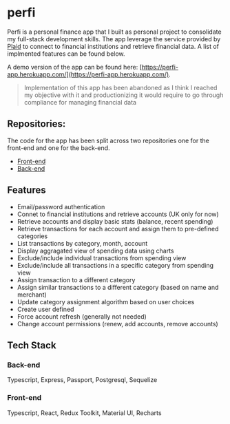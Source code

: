 # perfi

Perfi is a personal finance app that I built as personal project to consolidate my full-stack development skills.
The app leverage the service provided by [Plaid](https://plaid.com/) to connect to financial institutions and retrieve financial data.
A list of implmented features can be found below.

A demo version of the app can be found here: [https://perfi-app.herokuapp.com/](https://perfi-app.herokuapp.com/).

> Implementation of this app has been abandoned as I think I reached my objective with it and productionizing it would require to go through compliance for managing financial data

## Repositories:

The code for the app has been split across two repositories one for the front-end and one for the back-end.

- [Front-end](https://github.com/Mirthis/perfi-frontend)
- [Back-end](https://github.com/Mirthis/perfi-backend)

## Features

- Email/password authentication
- Connet to financial institutions and retrieve accounts (UK only for now)
- Retrieve accounts and display basic stats (balance, recent spending)
- Retrieve transactions for each account and assign them to pre-defined categories
- List transactions by category, month, account
- Display aggragated view of spending data using charts
- Exclude/include individual transactions from spending view
- Exclude/include all transactions in a specific category from spending view
- Assign transaction to a different category
- Assign similar transactions to a different category (based on name and merchant)
- Update category assignment algorithm based on user choices
- Create user defined
- Force account refresh (generally not needed)
- Change account permissions (renew, add accounts, remove accounts)

## Tech Stack

### Back-end

Typescript, Express, Passport, Postgresql, Sequelize

### Front-end

Typescript, React, Redux Toolkit, Material UI, Recharts
